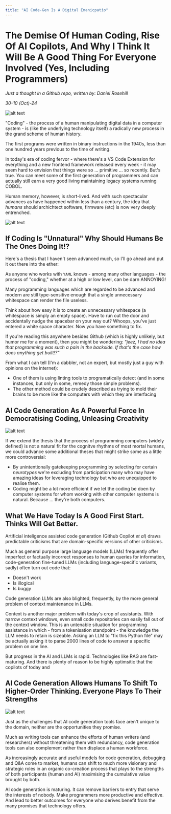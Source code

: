 ```yaml
---
title: "AI Code-Gen Is A Digital Emanicpatio"
---
```


# The Demise Of Human Coding, Rise Of AI Copilots, And Why I Think It Will Be A Good Thing For Everyone Involved (Yes, Including Programmers)

*Just a thought in a Github repo, written by: Daniel Rosehill*

*30-10 (Oct)-24*

![alt text](../images/codingsloth.webp)


"Coding" - the process of a human manipulating digital data in a computer system - is (like the underlying technology itself) a radically new process in the grand scheme of human history. 

The first programs were written in binary instructions in the 1940s, less than one hundred years previous to the time of writing. 

In today's era of coding fervor - where there's a VS Code Extension for everything and a new frontend framework released every week - it may seem hard to envision that things were so ... primitive ...  so recently. But's true. You can meet some of the first generation of programmers and can actually still earn a very good living maintaining legacy systems running COBOL.

Human memory, however, is short-lived. And with such spectacular advances as have happened within less than a century, the idea that *humans* should archichtect software, firmware (etc) is now very deeply entrenched. 

![alt text](../images/angrymonkey.webp)

## If Coding Is "Unnatural" Why Should Humans Be The Ones Doing It!?

Here's a thesis that I haven't seen advanced much, so I'll go ahead and put it out there into the ether:

As anyone who works with `YAML` knows - among many other languages - the process of "coding," whether at a high or low level, can be darn ANNOYING!

Many programming languages which are regarded to be advanced and modern are still type-sensitive enough that a single unnecessary whitespace can render the file useless. 

Think about how easy it is to create an unnecessary whitespace (a whitespace is simply an empty space). Have to run out the door and accidentally nudge the spacebar on your way out? Whoops, you've just entered a white space character. Now you have something to fix. 

If you're reading this anywhere besides Github (which is highly unlikely, but humor me for a moment), then you might be wondering: *"jeez, I had no idea that programming was such a pain in the backside. If that's the case how does anything get built!?"*

From what I can tell (I'm a dabbler, not an expert, but mostly just a guy with opinions on the internet):

- One of them is using linting tools to programatically detect (and in some instances, but only in some, remedy those simple problems). 
- The other method could be crudely described as trying to mold their brains to be more like the computers with which they are interfacing

##  AI Code Generation As A Powerful Force In Democratising Coding, Unleasing Creativity

 ![alt text](../images/cafesloth.png)

 If we extend the thesis that the process of programming computers (widely defined) is not a natural fit for the cognitve rhythms of most mortal humans, we could advance some additional theses that might strike some as a little more controversial:

 - By unintentionally gatekeeping programming by selecting for certain *neurotypes* we're excluding from participation many who may have amazing ideas for leveraging technology but who are unequipped to realise them.
 - Coding might be a  lot more efficient if we let the coding be doen by computer systems for whom working with other computer systems is natural. Because ... they're both computers. 

## What We Have Today Is A Good First Start. Thinks Will Get Better.

Artificial inteligence assisted code generation (Github Copilot *et al*) draws predictable criticisms that are domain-specific versions of other criticisms.

Much as general purpose large language models (LLMs) frequently offer imperfect or factually incorrect responses to human queries for information, code-generation fine-tuned LLMs (including language-specific variants, sadly) often turn out code that:

- Doesn't work
- Is illogical
- Is buggy

Code generation LLMs are also blighted, frequently, by the more general problem of context maintenance in LLMs. 

Context is another major problem with today's crop of assistants. With narrow context windows, even small code repositories can easily fall out of the context window. This is an untenable situation for programming assistance in which - from a tokenisation standpoint - the knowledge the LLM needs to retain is sizeable. Asking an LLM to "fix this Python file" may be actually asking it to parse 2000 lines of code to answer a specific problem on one line. 

But progress in the AI and LLMs is rapid. Technologies like RAG are fast-maturing. And there is plenty of reason to be highly optimsitic that the copilots of today and 

## AI Code Generation Allows Humans To Shift To Higher-Order Thinking. Everyone Plays To Their Strengths

![alt text](../images/sloth-teaches-android-to-code.webp)

Just as the challenges that AI code generation tools face aren't unique to the domain, neither are the opportunities they promise. 

Much as writing tools can enhance the efforts of human writers (and researchers) without threatening them with redundancy, code generation tools can also complement rather than displace a human workforce.

As increasingly accurate and useful models for code generation, debugging and Q&A come to market, humans can shift to much more visionary and strategic roles in an organic co-creation process that plays to the strengths of both participants (human and AI) maximising the cumulative value brought by both. 

AI code generation is maturing. It can remove barriers to entry that serve the interests of nobody. Make programmers more productive and effective. And lead to better outcomes for everyone who derives benefit from the many promises that technology offers. 